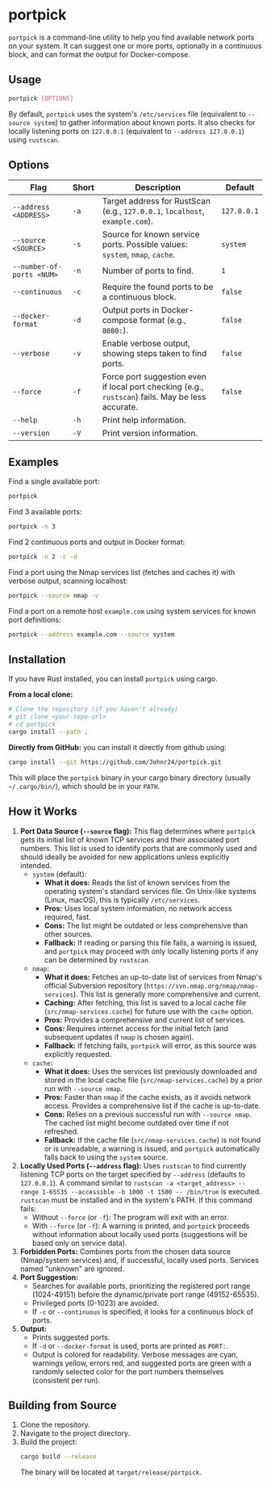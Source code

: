 # portpick
`portpick` is a command-line utility to help you find available network ports on your system. It can suggest one or more ports, optionally in a continuous block, and can format the output for Docker-compose.
## Usage

```bash
portpick [OPTIONS]
```

By default, `portpick` uses the system's `/etc/services` file (equivalent to `--source system`) to gather information about known ports. It also checks for locally listening ports on `127.0.0.1` (equivalent to `--address 127.0.0.1`) using `rustscan`.

## Options

| Flag                      | Short | Description                                                                                     | Default    |
|---------------------------|-------|-------------------------------------------------------------------------------------------------|------------|
| `--address <ADDRESS>`     | `-a`  | Target address for RustScan (e.g., `127.0.0.1`, `localhost`, `example.com`).                    | `127.0.0.1`|
| `--source <SOURCE>`       | `-s`  | Source for known service ports. Possible values: `system`, `nmap`, `cache`.                     | `system`   |
| `--number-of-ports <NUM>` | `-n`  | Number of ports to find.                                                                        | `1`        |
| `--continuous`            | `-c`  | Require the found ports to be a continuous block.                                               | `false`    |
| `--docker-format`         | `-d`  | Output ports in Docker-compose format (e.g., `8080:`).                                          | `false`    |
| `--verbose`               | `-v`  | Enable verbose output, showing steps taken to find ports.                                       | `false`    |
| `--force`                 | `-f`  | Force port suggestion even if local port checking (e.g., `rustscan`) fails. May be less accurate. | `false`    |
| `--help`                  | `-h`  | Print help information.                                                                         |            |
| `--version`               | `-V`  | Print version information.                                                                      |            |

## Examples

Find a single available port:
```bash
portpick
```

Find 3 available ports:
```bash
portpick -n 3
```

Find 2 continuous ports and output in Docker format:
```bash
portpick -n 2 -c -d
```

Find a port using the Nmap services list (fetches and caches it) with verbose output, scanning localhost:
```bash
portpick --source nmap -v
```

Find a port on a remote host `example.com` using system services for known port definitions:
```bash
portpick --address example.com --source system
```

## Installation

If you have Rust installed, you can install `portpick` using cargo.

**From a local clone:**
```bash
# Clone the repository (if you haven't already)
# git clone <your-repo-url>
# cd portpick
cargo install --path .
```

**Directly from GitHub:**
 you can install it directly from github using:
```bash
cargo install --git https://github.com/Johnr24/portpick.git
```

This will place the `portpick` binary in your cargo binary directory (usually `~/.cargo/bin/`), which should be in your `PATH`.

## How it Works

1.  **Port Data Source (`--source` flag):** This flag determines where `portpick` gets its initial list of known TCP services and their associated port numbers. This list is used to identify ports that are commonly used and should ideally be avoided for new applications unless explicitly intended.
    *   `system` (default):
        *   **What it does:** Reads the list of known services from the operating system's standard services file. On Unix-like systems (Linux, macOS), this is typically `/etc/services`.
        *   **Pros:** Uses local system information, no network access required, fast.
        *   **Cons:** The list might be outdated or less comprehensive than other sources.
        *   **Fallback:** If reading or parsing this file fails, a warning is issued, and `portpick` may proceed with only locally listening ports if any can be determined by `rustscan`.
    *   `nmap`:
        *   **What it does:** Fetches an up-to-date list of services from Nmap's official Subversion repository (`https://svn.nmap.org/nmap/nmap-services`). This list is generally more comprehensive and current.
        *   **Caching:** After fetching, this list is saved to a local cache file (`src/nmap-services.cache`) for future use with the `cache` option.
        *   **Pros:** Provides a comprehensive and current list of services.
        *   **Cons:** Requires internet access for the initial fetch (and subsequent updates if `nmap` is chosen again).
        *   **Fallback:** If fetching fails, `portpick` will error, as this source was explicitly requested.
    *   `cache`:
        *   **What it does:** Uses the services list previously downloaded and stored in the local cache file (`src/nmap-services.cache`) by a prior run with `--source nmap`.
        *   **Pros:** Faster than `nmap` if the cache exists, as it avoids network access. Provides a comprehensive list if the cache is up-to-date.
        *   **Cons:** Relies on a previous successful run with `--source nmap`. The cached list might become outdated over time if not refreshed.
        *   **Fallback:** If the cache file (`src/nmap-services.cache`) is not found or is unreadable, a warning is issued, and `portpick` automatically falls back to using the `system` source.
2.  **Locally Used Ports (`--address` flag):** Uses `rustscan` to find currently listening TCP ports on the target specified by `--address` (defaults to `127.0.0.1`). A command similar to `rustscan -a <target_address> --range 1-65535 --accessible -b 1000 -t 1500 -- /bin/true` is executed. `rustscan` must be installed and in the system's PATH. If this command fails:
    *   Without `--force` (or `-f`): The program will exit with an error.
    *   With `--force` (or `-f`): A warning is printed, and `portpick` proceeds without information about locally used ports (suggestions will be based only on service data).
3.  **Forbidden Ports:** Combines ports from the chosen data source (Nmap/system services) and, if successful, locally used ports. Services named "unknown" are ignored.
4.  **Port Suggestion:**
    *   Searches for available ports, prioritizing the registered port range (1024-49151) before the dynamic/private port range (49152-65535).
    *   Privileged ports (0-1023) are avoided.
    *   If `-c` or `--continuous` is specified, it looks for a continuous block of ports.
5.  **Output:**
    *   Prints suggested ports.
    *   If `-d` or `--docker-format` is used, ports are printed as `PORT:`.
    *   Output is colored for readability. Verbose messages are cyan, warnings yellow, errors red, and suggested ports are green with a randomly selected color for the port numbers themselves (consistent per run).

## Building from Source

1.  Clone the repository.
2.  Navigate to the project directory.
3.  Build the project:
    ```bash
    cargo build --release
    ```
    The binary will be located at `target/release/portpick`.
    ```

